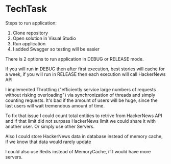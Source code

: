 # TechTask

Steps to run application:

1. Clone repository
2. Open solution in Visual Studio
3. Run application
4. I added Swagger so testing will be easier

There is 2 options to run application in DEBUG or RELEASE mode.

If you will run in DEBUG then after first execution, best stories will cache for a week,
if you will run in RELEASE then each execution will call HackerNews API

I implemented Throttling ("efficiently service large numbers of requests without risking overloading") via synchronization of threads and simply counting requests.
It's bad if the amount of users will be huge, since the last users will wait tremendous amount of time.

To fix that issue I could count total entities to retrive from HackerNews API and if that limit did not surpass HackerNews limit we could share it with another user.
Or simply use other Servers.

Also I could store HackerNews data in database instead of memory cache, if we know that data would rarely update

I could also use Redis instead of MemoryCache, if I would have more servers.